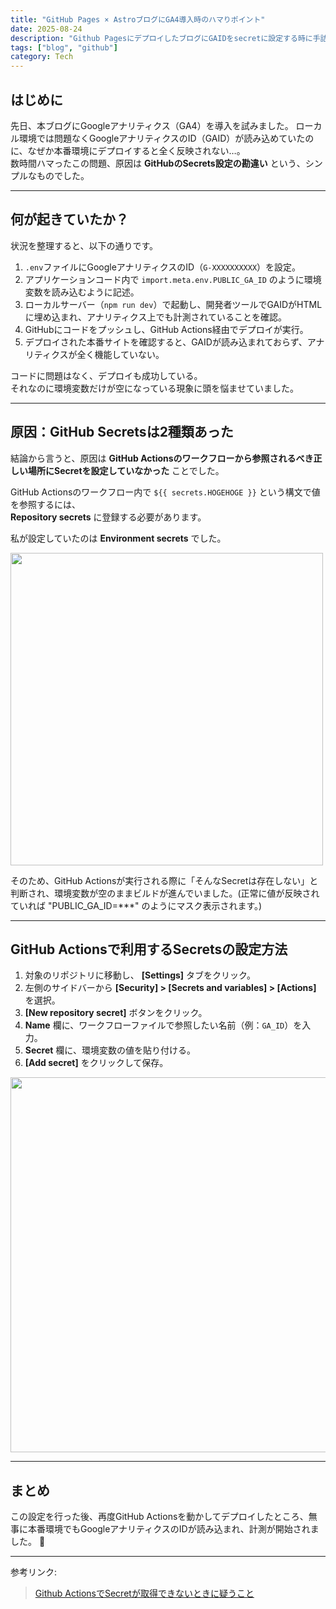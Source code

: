 ```yaml
---
title: "GitHub Pages × AstroブログにGA4導入時のハマりポイント"
date: 2025-08-24
description: "Github PagesにデプロイしたブログにGAIDをsecretに設定する時に手詰まった箇所について解説"
tags: ["blog", "github"]
category: Tech
---
```


## はじめに
先日、本ブログにGoogleアナリティクス（GA4）を導入を試みました。
ローカル環境では問題なくGoogleアナリティクスのID（GAID）が読み込めていたのに、なぜか本番環境にデプロイすると全く反映されない…。  
数時間ハマったこの問題、原因は **GitHubのSecrets設定の勘違い** という、シンプルなものでした。

---

## 何が起きていたか？
状況を整理すると、以下の通りです。

1. `.env`ファイルにGoogleアナリティクスのID（`G-XXXXXXXXXX`）を設定。
2. アプリケーションコード内で `import.meta.env.PUBLIC_GA_ID` のように環境変数を読み込むように記述。
3. ローカルサーバー（`npm run dev`）で起動し、開発者ツールでGAIDがHTMLに埋め込まれ、アナリティクス上でも計測されていることを確認。
4. GitHubにコードをプッシュし、GitHub Actions経由でデプロイが実行。
5. デプロイされた本番サイトを確認すると、GAIDが読み込まれておらず、アナリティクスが全く機能していない。

コードに問題はなく、デプロイも成功している。  
それなのに環境変数だけが空になっている現象に頭を悩ませていました。

---

## 原因：GitHub Secretsは2種類あった
結論から言うと、原因は **GitHub Actionsのワークフローから参照されるべき正しい場所にSecretを設定していなかった** ことでした。

GitHub Actionsのワークフロー内で `${{ secrets.HOGEHOGE }}` という構文で値を参照するには、  
**Repository secrets** に登録する必要があります。

私が設定していたのは **Environment secrets** でした。  

<img src="/spinner.gif" data-src="/entries/20250824/build_env_empty.png" style="width:500px; margin: auto;">
<br>

そのため、GitHub Actionsが実行される際に「そんなSecretは存在しない」と判断され、環境変数が空のままビルドが進んでいました。(正常に値が反映されていれば "PUBLIC_GA_ID=***" のようにマスク表示されます。)


---

## GitHub Actionsで利用するSecretsの設定方法
1. 対象のリポジトリに移動し、 **[Settings]** タブをクリック。
2. 左側のサイドバーから **[Security] > [Secrets and variables] > [Actions]** を選択。
3. **[New repository secret]** ボタンをクリック。
4. **Name** 欄に、ワークフローファイルで参照したい名前（例：`GA_ID`）を入力。
5. **Secret** 欄に、環境変数の値を貼り付ける。
6. **[Add secret]** をクリックして保存。

<img src="/spinner.gif" data-src="/entries/20250824/github_actions_secret.png" style="width:600px; margin: auto;">
<br>

---

## まとめ
この設定を行った後、再度GitHub Actionsを動かしてデプロイしたところ、無事に本番環境でもGoogleアナリティクスのIDが読み込まれ、計測が開始されました。 🎉

---
参考リンク:

>[Github ActionsでSecretが取得できないときに疑うこと](https://qiita.com/shotaqiita/items/4f1df41db56e8902b325)